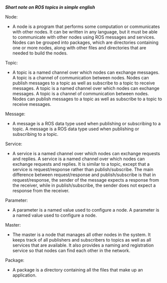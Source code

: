 **_Short note on ROS topics in simple english_**

Node:

- A node is a program that performs some computation or communicates with other nodes. It can be written in any language, but it must be able to communicate with other nodes using ROS messages and services. Nodes can be grouped into packages, which are directories containing one or more nodes, along with other files and directories that are needed to build the nodes.

Topic:

- A topic is a named channel over which nodes can exchange messages. A topic is a channel of communication between nodes. Nodes can publish messages to a topic as well as subscribe to a topic to receive messages. A topic is a named channel over which nodes can exchange messages. A topic is a channel of communication between nodes. Nodes can publish messages to a topic as well as subscribe to a topic to receive messages.

Message:

- A message is a ROS data type used when publishing or subscribing to a topic. A message is a ROS data type used when publishing or subscribing to a topic.

Service:

- A service is a named channel over which nodes can exchange requests and replies. A service is a named channel over which nodes can exchange requests and replies. It is similar to a topic, except that a service is request/response rather than publish/subscribe. The main difference between request/response and publish/subscribe is that in request/response, the sender of the message expects a response from the receiver, while in publish/subscribe, the sender does not expect a response from the receiver.

Parameter:

- A parameter is a named value used to configure a node. A parameter is a named value used to configure a node.

Master:

- The master is a node that manages all other nodes in the system. It keeps track of all publishers and subscribers to topics as well as all services that are available. It also provides a naming and registration service so that nodes can find each other in the network.

Package:

- A package is a directory containing all the files that make up an application.
